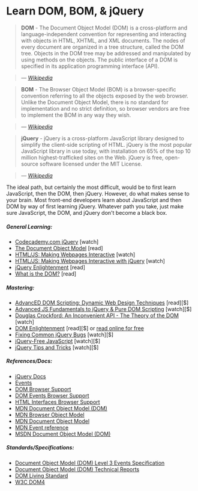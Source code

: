 # Learn DOM, BOM, & jQuery

> **DOM** - The Document Object Model (DOM) is a cross-platform and language-independent convention for representing and interacting with objects in HTML, XHTML, and XML documents. The nodes of every document are organized in a tree structure, called the DOM tree. Objects in the DOM tree may be addressed and manipulated by using methods on the objects. The public interface of a DOM is specified in its application programming interface (API).

><cite>&#8212; [Wikipedia](https://en.wikipedia.org/wiki/Document_Object_Model)</cite>
 
> **BOM** - The Browser Object Model (BOM) is a browser-specific convention referring to all the objects exposed by the web browser. Unlike the Document Object Model, there is no standard for implementation and no strict definition, so browser vendors are free to implement the BOM in any way they wish.

><cite>&#8212; [Wikipedia](https://en.wikipedia.org/wiki/Browser_Object_Model)</cite>
 
> **jQuery** - jQuery is a cross-platform JavaScript library designed to simplify the client-side scripting of HTML. jQuery is the most popular JavaScript library in use today, with installation on 65% of the top 10 million highest-trafficked sites on the Web. jQuery is free, open-source software licensed under the MIT License.

><cite>&#8212; [Wikipedia](https://en.wikipedia.org/wiki/JQuery)</cite>

The ideal path, but certainly the most difficult, would be to first learn JavaScript, then the DOM, then jQuery. However, do what makes sense to your brain. Most front-end developers learn about JavaScript and then DOM by way of first learning jQuery. Whatever path you take, just make sure JavaScript, the DOM, and jQuery don't become a black box.

##### General Learning:

* [Codecademy.com jQuery](https://www.codecademy.com/tracks/jquery) [watch]
* [The Document Object Model](http://eloquentjavascript.net/13_dom.html) [read]
* [HTML/JS: Making Webpages Interactive](https://www.khanacademy.org/computing/computer-programming/html-css-js) [watch]
* [HTML/JS: Making Webpages Interactive with jQuery](https://www.khanacademy.org/computing/computer-programming/html-js-jquery) [watch]
* [jQuery Enlightenment](http://jqueryenlightenment.com/) [read]
* [What is the DOM?](https://developer.mozilla.org/en-US/docs/Web/API/Document_Object_Model/Introduction) [read]

##### Mastering:

* [AdvancED DOM Scripting: Dynamic Web Design Techniques](http://www.amazon.com/gp/product/1590598563/ref=as_li_tl?ie=UTF8&camp=1789&creative=390957&creativeASIN=1590598563&linkCode=as2&tag=fronenddevejo-20&linkId=VQZU5EQIQQXCF56Y) [read][$]
* [Advanced JS Fundamentals to jQuery & Pure DOM Scripting](https://frontendmasters.com/courses/javascript-jquery-dom/) [watch][$]
* [Douglas Crockford: An Inconvenient API - The Theory of the DOM](https://www.youtube.com/watch?v=Y2Y0U-2qJMs&list=PL5586336C26BDB324&index=2) [watch]
* [DOM Enlightenment](http://www.amazon.com/DOM-Enlightenment-Cody-Lindley/dp/1449342841/) [read][$] or [read online for free](http://domenlightenment.com/)
* [Fixing Common jQuery Bugs](http://www.pluralsight.com/courses/fixing-common-jquery-bugs) [watch][$]
* [jQuery-Free JavaScript](http://www.pluralsight.com/courses/jquery-free-javascript) [watch][$]
* [jQuery Tips and Tricks](http://www.pluralsight.com/courses/jquery-tips-and-tricks) [watch][$]

##### References/Docs:

* [jQuery Docs](http://api.jquery.com/)
* [Events](https://html.spec.whatwg.org/#events-2)
* [DOM Browser Support](http://www.webbrowsercompatibility.com/dom/desktop/)
* [DOM Events Browser Support](http://www.webbrowsercompatibility.com/dom-events/desktop/)
* [HTML Interfaces Browser Support](http://www.webbrowsercompatibility.com/html-interfaces/desktop/)
* [MDN Document Object Model (DOM)](https://developer.mozilla.org/en-US/docs/Web/API/Document_Object_Model)
* [MDN Browser Object Model](https://developer.mozilla.org/en-US/docs/Web/API/Window)
* [MDN Document Object Model](https://developer.mozilla.org/en-US/docs/Web/API/Document_Object_Model)
* [MDN Event reference](https://developer.mozilla.org/en-US/docs/Web/Events)
* [MSDN Document Object Model (DOM)](https://msdn.microsoft.com/en-us/library/hh772384%28v=vs.85%29.aspx)

##### Standards/Specifications:

* [Document Object Model (DOM) Level 3 Events Specification](https://www.w3.org/TR/DOM-Level-3-Events/)
* [Document Object Model (DOM) Technical Reports](http://www.w3.org/DOM/DOMTR)
* [DOM Living Standard](https://dom.spec.whatwg.org/)
* [W3C DOM4](https://www.w3.org/TR/2015/REC-dom-20151119/)


















 






